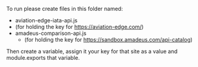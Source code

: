 To run please create files in this folder named:

* aviation-edge-iata-api.js
 * (for holding the key for https://aviation-edge.com/)
* amadeus-comparison-api.js
  * (for holding the key for https://sandbox.amadeus.com/api-catalog)

Then create a variable, assign it your key for that site as a value and module.exports that variable.
